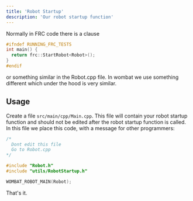 ```yaml
---
title: 'Robot Startup'
description: 'Our robot startup function'
---
```


Normally in FRC code there is a clause 
```cpp
#ifndef RUNNING_FRC_TESTS
int main() {
  return frc::StartRobot<Robot>();
}
#endif
```
or something similar in the Robot.cpp file. In wombat we use something different which under the hood is very similar. 

## Usage
Create a file `src/main/cpp/Main.cpp`. This file will contain your robot startup function and should not be edited after the robot startup function is called. In this file we place this code, with a message for other programmers:
```cpp
/*
  Dont edit this file
  Go to Robot.cpp
*/

#include "Robot.h"
#include "utils/RobotStartup.h"

WOMBAT_ROBOT_MAIN(Robot);
```
That's it. 

<!--- ## Implementation --->
<!--- TODO! --->

